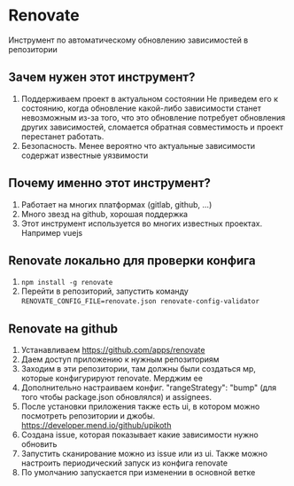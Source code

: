 # Renovate

Инструмент по автоматическому обновлению зависимостей в репозитории

## Зачем нужен этот инструмент?

1. Поддерживаем проект в актуальном состоянии
Не приведем его к состоянию, когда обновление какой-либо зависимости станет невозможным из-за того, что это обновление потребует обновления других зависимостей, сломается обратная совместимость и проект перестанет работать.
2. Безопасность. Менее вероятно что актуальные зависимости содержат известные уязвимости

## Почему именно этот инструмент?

1. Работает на многих платформах (gitlab, github, ...)
2. Много звезд на github, хорошая поддержка
3. Этот инструмент используется во многих известных проектах. Например vuejs

## Renovate локально для проверки конфига

1. `npm install -g renovate`
2. Перейти в репозиторий, запустить команду `RENOVATE_CONFIG_FILE=renovate.json renovate-config-validator`

## Renovate на github

1. Устанавливаем https://github.com/apps/renovate
2. Даем доступ приложению к нужным репозиториям
3. Заходим в эти репозитории, там должны были создаться мр, которые конфигурируют renovate. Мерджим ее
4. Дополнительно настраиваем конфиг. "rangeStrategy": "bump" (для того чтобы package.json обновлялся) и assignees.
5. После установки приложения также есть ui, в котором можно посмотреть репозитории и джобы. https://developer.mend.io/github/upikoth
6. Создана issue, которая показывает какие зависимости нужно обновить
7. Запустить сканирование можно из issue или из ui. Также можно настроить периодический запуск из конфига renovate
8. По умолчанию запускается при изменении в основной ветке